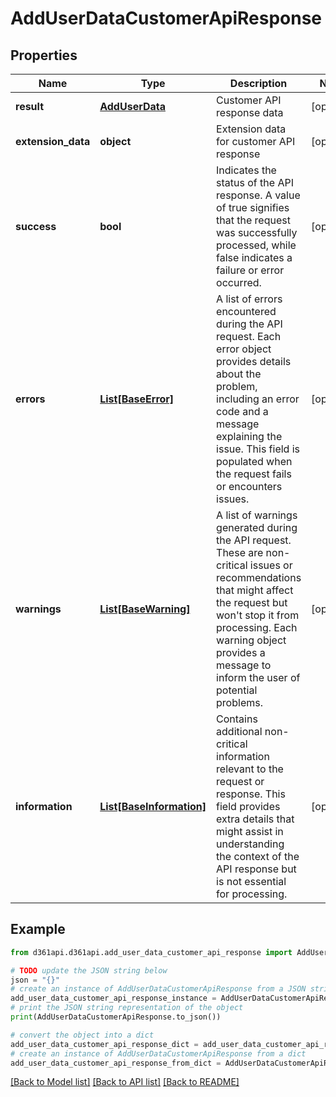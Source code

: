 # AddUserDataCustomerApiResponse


## Properties

Name | Type | Description | Notes
------------ | ------------- | ------------- | -------------
**result** | [**AddUserData**](AddUserData.md) | Customer API response data | [optional] 
**extension_data** | **object** | Extension data for customer API response | [optional] 
**success** | **bool** | Indicates the status of the API response. A value of true signifies that the request was successfully processed, while false indicates a failure or error occurred. | [optional] 
**errors** | [**List[BaseError]**](BaseError.md) | A list of errors encountered during the API request. Each error object provides details about the problem, including an error code and a message explaining the issue. This field is populated when the request fails or encounters issues. | [optional] 
**warnings** | [**List[BaseWarning]**](BaseWarning.md) | A list of warnings generated during the API request. These are non-critical issues or recommendations that might affect the request but won&#39;t stop it from processing. Each warning object provides a message to inform the user of potential problems. | [optional] 
**information** | [**List[BaseInformation]**](BaseInformation.md) | Contains additional non-critical information relevant to the request or response. This field provides extra details that might assist in understanding the context of the API response but is not essential for processing. | [optional] 

## Example

```python
from d361api.d361api.add_user_data_customer_api_response import AddUserDataCustomerApiResponse

# TODO update the JSON string below
json = "{}"
# create an instance of AddUserDataCustomerApiResponse from a JSON string
add_user_data_customer_api_response_instance = AddUserDataCustomerApiResponse.from_json(json)
# print the JSON string representation of the object
print(AddUserDataCustomerApiResponse.to_json())

# convert the object into a dict
add_user_data_customer_api_response_dict = add_user_data_customer_api_response_instance.to_dict()
# create an instance of AddUserDataCustomerApiResponse from a dict
add_user_data_customer_api_response_from_dict = AddUserDataCustomerApiResponse.from_dict(add_user_data_customer_api_response_dict)
```
[[Back to Model list]](../README.md#documentation-for-models) [[Back to API list]](../README.md#documentation-for-api-endpoints) [[Back to README]](../README.md)


